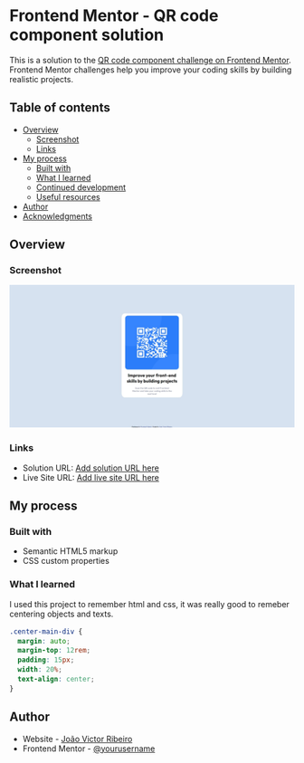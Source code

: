# Frontend Mentor - QR code component solution

This is a solution to the [QR code component challenge on Frontend Mentor](https://www.frontendmentor.io/challenges/qr-code-component-iux_sIO_H). Frontend Mentor challenges help you improve your coding skills by building realistic projects. 

## Table of contents

- [Overview](#overview)
  - [Screenshot](#screenshot)
  - [Links](#links)
- [My process](#my-process)
  - [Built with](#built-with)
  - [What I learned](#what-i-learned)
  - [Continued development](#continued-development)
  - [Useful resources](#useful-resources)
- [Author](#author)
- [Acknowledgments](#acknowledgments)

## Overview

### Screenshot

![](./images/finalVersion.jpeg)

### Links

- Solution URL: [Add solution URL here](https://your-solution-url.com)
- Live Site URL: [Add live site URL here](https://your-live-site-url.com)

## My process

### Built with

- Semantic HTML5 markup
- CSS custom properties

### What I learned

I used this project to remember html and css, it was really good to remeber centering objects and texts.

```css
.center-main-div {
  margin: auto; 
  margin-top: 12rem;
  padding: 15px; 
  width: 20%;
  text-align: center;
}
```

## Author

- Website - [João Victor Ribeiro](https://github.com/jvictorribeiro)
- Frontend Mentor - [@yourusername](https://www.frontendmentor.io/profile/yourusername)

